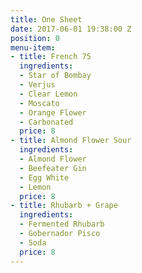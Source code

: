 ```yaml
---
title: One Sheet
date: 2017-06-01 19:38:00 Z
position: 0
menu-item:
- title: French 75
  ingredients:
  - Star of Bombay
  - Verjus
  - Clear Lemon
  - Moscato
  - Orange Flower
  - Carbonated
  price: 8
- title: Almond Flower Sour
  ingredients:
  - Almond Flower
  - Beefeater Gin
  - Egg White
  - Lemon
  price: 8
- title: Rhubarb + Grape
  ingredients:
  - Fermented Rhubarb
  - Gobernador Pisco
  - Soda
  price: 8
---
```


